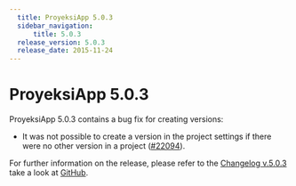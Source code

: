 ```yaml
---
  title: ProyeksiApp 5.0.3
  sidebar_navigation:
      title: 5.0.3
  release_version: 5.0.3
  release_date: 2015-11-24
---
```



# ProyeksiApp 5.0.3

ProyeksiApp 5.0.3 contains a bug fix for creating versions:

  - It was not possible to create a version in the project settings if
    there were no other version in a project
    ([\#22094](https://community.proyeksi.id/work_packages/22094)).

For further information on the release, please refer to the [Changelog
v.5.0.3](https://community.proyeksi.id/versions/782) take a look at
[GitHub](https://github.com/opf/proyeksiapp/tree/v5.0.3).



